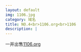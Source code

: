 ```yaml
---
layout: default
img: 1106.jpg
category: 域名
title: NO.4<br>1106.org<br>1106
description: |
---
```

  一并出售[1106.org](http://www.google.com/fonts)
